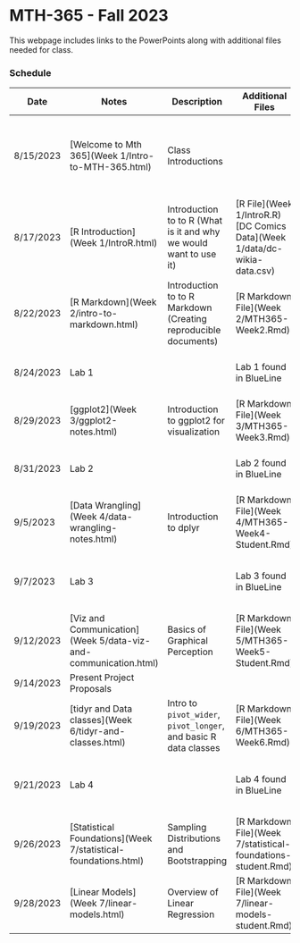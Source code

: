 # MTH-365 - Fall 2023

This webpage includes links to the PowerPoints along with additional files needed for class. 

### Schedule

Date | Notes | Description | Additional Files | Homework Assigned
---- | ---- | --- | --- | ---
8/15/2023 | [Welcome to Mth 365](Week 1/Intro-to-MTH-365.html) | Class Introductions | | Introduction Questionnaire (BlueLine) **due Thursday August 24 at 11:59 pm**
8/17/2023 | [R Introduction](Week 1/IntroR.html) | Introduction to to R (What is it and why we would want to use it) | [R File](Week 1/IntroR.R)<br/>[DC Comics Data](Week 1/data/dc-wikia-data.csv)| 
8/22/2023 | [R Markdown](Week 2/intro-to-markdown.html) | Introduction to to R Markdown (Creating reproducible documents) | [R Markdown File](Week 2/MTH365-Week2.Rmd)| 
8/24/2023 | Lab 1 |  | Lab 1 found in BlueLine | Lab 1 due **Tuesday August 29** at 11:59 pm 
8/29/2023 | [ggplot2](Week 3/ggplot2-notes.html) | Introduction to ggplot2 for visualization| [R Markdown File](Week 3/MTH365-Week3.Rmd)| 
8/31/2023 | Lab 2 |  | Lab 2 found in BlueLine | Lab 2 due **Tuesday September 5** at 11:59 pm 
9/5/2023 | [Data Wrangling](Week 4/data-wrangling-notes.html) | Introduction to dplyr | [R Markdown File](Week 4/MTH365-Week4-Student.Rmd)| 
9/7/2023 | Lab 3 |  | Lab 3 found in BlueLine | Lab 3 due **Tuesday September 19** at 11:59 pm 
9/12/2023 | [Viz and Communication](Week 5/data-viz-and-communication.html) | Basics of Graphical Perception | [R Markdown File](Week 5/MTH365-Week5-Student.Rmd)| 
9/14/2023 | Present Project Proposals |  |  | 
9/19/2023 | [tidyr and Data classes](Week 6/tidyr-and-classes.html) | Intro to `pivot_wider`, `pivot_longer`, and basic R data classes | [R Markdown File](Week 6/MTH365-Week6.Rmd)| 
9/21/2023 |  Lab 4 |  | Lab 4 found in BlueLine | Lab 4 due **Tuesday September 26** at 11:59 pm
9/26/2023 | [Statistical Foundations](Week 7/statistical-foundations.html) | Sampling Distributions and Bootstrapping | [R Markdown File](Week 7/statistical-foundations-student.Rmd)| 
9/28/2023 | [Linear Models](Week 7/linear-models.html) | Overview of Linear Regression | [R Markdown File](Week 7/linear-models-student.Rmd)| 


